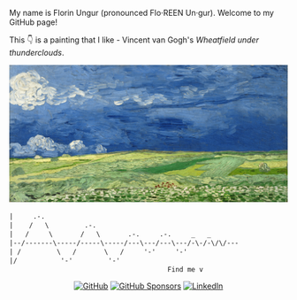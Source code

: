My name is Florin Ungur (pronounced Flo·REEN Un·gur). Welcome to my GitHub page!

This :point_down: is a painting that I like - Vincent van Gogh's *Wheatfield under thunderclouds*.

<img src="Vincent_van_Gogh_-_Wheatfield_under_thunderclouds.jpg" alt="Vincent van Gogh - Wheatfield under thunderclouds">

```text
|     .-.
|    /   \         .-.
|   /     \       /   \       .-.     .-.     _   _
|--/-------\-----/-----\-----/---\---/---\---/-\-/-\/\/---
| /         \   /       \   /     '-'     '-'
|/           '-'         '-'
                                        Find me v
```

<p align="center">
    <a href="https://github.com/ungurflorin"><img src="https://img.shields.io/github/followers/ungurflorin.svg?label=GitHub&style=social" alt="GitHub"></a>
	<a href="https://github.com/sponsors/ungurflorin"><img src="https://img.shields.io/badge/GitHub_Sponsors--_.svg?style=social&logo=github&logoColor=EA4AAA" alt="GitHub Sponsors"></a>
    <a href="https://www.linkedin.com/in/florinungur"><img src="https://img.shields.io/badge/LinkedIn--_.svg?style=social&logo=linkedin" alt="LinkedIn"></a>
</p>
